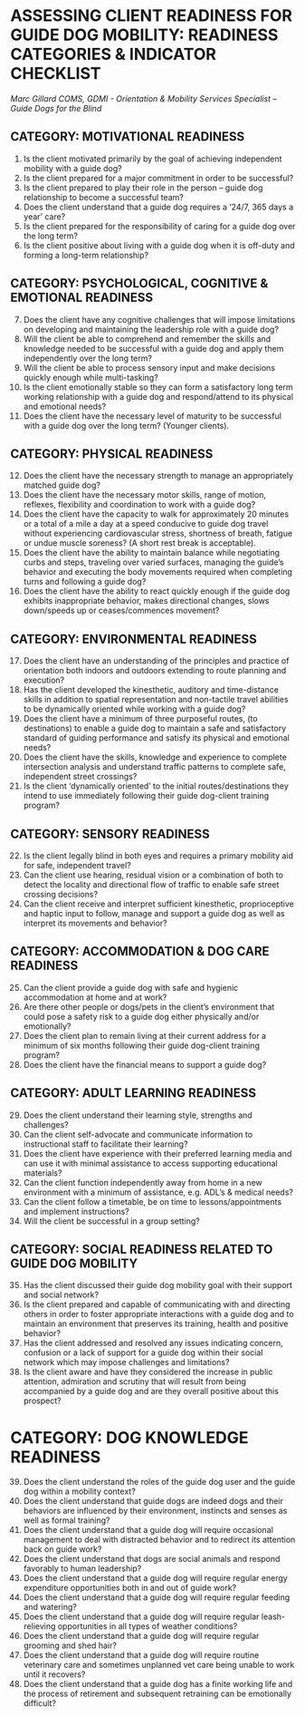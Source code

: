 # ASSESSING CLIENT READINESS FOR GUIDE DOG MOBILITY:  READINESS CATEGORIES & INDICATOR CHECKLIST

_Marc Gillard COMS, GDMI - Orientation & Mobility Services Specialist – Guide Dogs for the Blind_

## CATEGORY: MOTIVATIONAL READINESS

1.	Is the client motivated primarily by the goal of achieving independent mobility with a guide dog?  
2.	Is the client prepared for a major commitment in order to be successful?  
3.	Is the client prepared to play their role in the person – guide dog relationship to become a successful team?  
4.	Does the client understand that a guide dog requires a ‘24/7, 365 days a year’ care?  
5.	Is the client prepared for the responsibility of caring for a guide dog over the long term?  
6.	Is the client positive about living with a guide dog when it is off-duty and forming a long-term relationship?  

## CATEGORY: PSYCHOLOGICAL, COGNITIVE & EMOTIONAL READINESS

7.	Does the client have any cognitive challenges that will impose limitations on developing and maintaining the leadership role with a guide dog?   
8.	Will the client be able to comprehend and remember the skills and knowledge needed to be successful with a guide dog and apply them independently over the long term?   
9.	Will the client be able to process sensory input and make decisions quickly enough while multi-tasking?   
10.	Is the client emotionally stable so they can form a satisfactory long term working relationship with a guide dog and respond/attend to its physical and emotional needs?   
11.	Does the client have the necessary level of maturity to be successful with a guide dog over the long term?  (Younger clients).   

## CATEGORY: PHYSICAL READINESS

12.	Does the client have the necessary strength to manage an appropriately matched guide dog?   
13.	Does the client have the necessary motor skills, range of motion, reflexes, flexibility and coordination to work with a guide dog?   
14.	Does the client have the capacity to walk for approximately 20 minutes or a total of a mile a day at a speed conducive to guide dog travel without experiencing cardiovascular stress, shortness of breath, fatigue or undue muscle soreness?  (A short rest break is acceptable).   
15.	Does the client have the ability to maintain balance while negotiating curbs and steps, traveling over varied surfaces, managing the guide’s behavior and executing the body movements required when completing turns and following a guide dog?   
16.	Does the client have the ability to react quickly enough if the guide dog exhibits inappropriate behavior, makes directional changes, slows down/speeds up or ceases/commences movement?   

## CATEGORY: ENVIRONMENTAL READINESS

17.	Does the client have an understanding of the principles and practice of orientation both indoors and outdoors extending to route planning and execution?   
18.	Has the client developed the kinesthetic, auditory and time-distance skills in addition to spatial representation and non-tactile travel abilities to be dynamically oriented while working with a guide dog?   
19.	Does the client have a minimum of three purposeful routes, (to destinations) to enable a guide dog to maintain a safe and satisfactory standard of guiding performance and satisfy its physical and emotional needs?   
20.	Does the client have the skills, knowledge and experience to complete intersection analysis and understand traffic patterns to complete safe, independent street crossings?   
21.	Is the client ‘dynamically oriented’ to the initial routes/destinations they intend to use immediately following their guide dog-client training program?   

## CATEGORY: SENSORY READINESS

22.	Is the client legally blind in both eyes and requires a primary mobility aid for safe, independent travel?    
23.	Can the client use hearing, residual vision or a combination of both to detect the locality and directional flow of traffic to enable safe street crossing decisions?  
24.	Can the client receive and interpret sufficient kinesthetic, proprioceptive and haptic input to follow, manage and support a guide dog as well as interpret its movements and behavior?   

## CATEGORY: ACCOMMODATION & DOG CARE READINESS

25.	Can the client provide a guide dog with safe and hygienic accommodation at home and at work?   
26.	Are there other people or dogs/pets in the client’s environment that could pose a safety risk to a guide dog either physically and/or emotionally?   
27.	Does the client plan to remain living at their current address for a minimum of six months following their guide dog-client training program?  
28.	Does the client have the financial means to support a guide dog?   

## CATEGORY: ADULT LEARNING READINESS

29.	Does the client understand their learning style, strengths and challenges?   
30.	Can the client self-advocate and communicate information to instructional staff to facilitate their learning?   
31.	Does the client have experience with their preferred learning media and can use it with minimal assistance to access supporting educational materials?   
32.	Can the client function independently away from home in a new environment with a minimum of assistance, e.g. ADL’s & medical needs?   
33.	Can the client follow a timetable, be on time to lessons/appointments and implement instructions?   
34.	Will the client be successful in a group setting?   

## CATEGORY: SOCIAL READINESS RELATED TO GUIDE DOG MOBILITY

35.	Has the client discussed their guide dog mobility goal with their support and social network?   
36.	Is the client prepared and capable of communicating with and directing others in order to foster appropriate interactions with a guide dog and to maintain an environment that preserves its training, health and positive behavior?   
37.	Has the client addressed and resolved any issues indicating concern, confusion or a lack of support for a guide dog within their social network which may impose challenges and limitations?   
38.	Is the client aware and have they considered the increase in public attention, admiration and scrutiny that will result from being accompanied by a guide dog and are they overall positive about this prospect?   

# CATEGORY: DOG KNOWLEDGE READINESS

39.	Does the client understand the roles of the guide dog user and the guide dog within a mobility context?   
40.	Does the client understand that guide dogs are indeed dogs and their behaviors are influenced by their environment, instincts and senses as well as formal training?   
41.	Does the client understand that a guide dog will require occasional management to deal with distracted behavior and to redirect its attention back on guide work?   
42.	Does the client understand that dogs are social animals and respond favorably to human leadership?   
43.	Does the client understand that a guide dog will require regular energy expenditure opportunities both in and out of guide work?   
44.	Does the client understand that a guide dog will require regular feeding and watering?   
45.	Does the client understand that a guide dog will require regular leash-relieving opportunities in all types of weather conditions?   
46.	Does the client understand that a guide dog will require regular grooming and shed hair?   
47.	Does the client understand that a guide dog will require routine veterinary care and sometimes unplanned vet care being unable to work until it recovers?   
48.	Does the client understand that a guide dog has a finite working life and the process of retirement and subsequent retraining can be emotionally difficult?   
